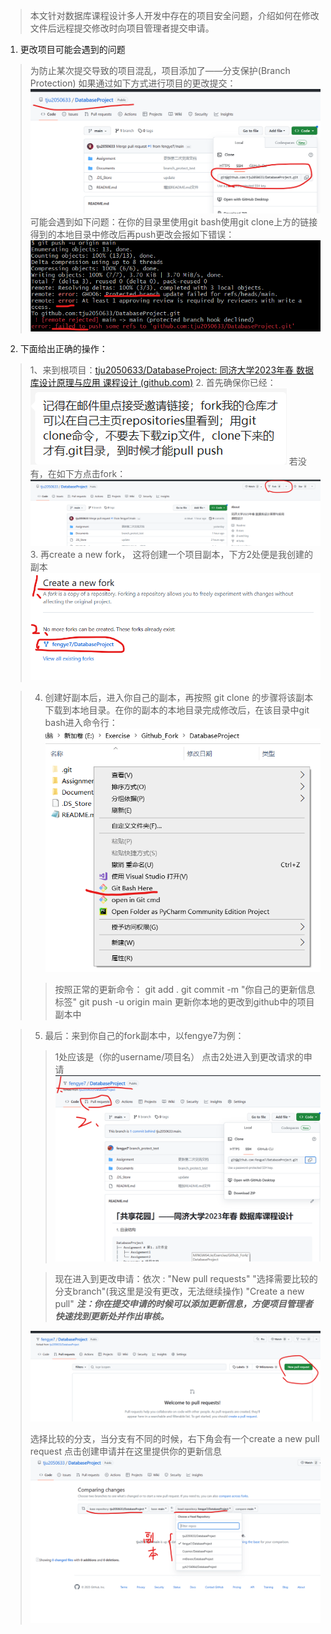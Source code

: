 ﻿
>本文针对数据库课程设计多人开发中存在的项目安全问题，介绍如何在修改文件后远程提交修改时向项目管理者提交申请。

1. 更改项目可能会遇到的问题
>为防止某次提交导致的项目混乱，项目添加了——分支保护(Branch Protection)
如果通过如下方式进行项目的更改提交：![克隆需要的地址位置](./imgs/a.png)
可能会遇到如下问题：在你的目录里使用git bash使用git clone上方的链接得到的本地目录中修改后再push更改会报如下错误：![输入图片说明](./imgs/b.png)

2. 下面给出正确的操作：
>1、来到根项目：[tju2050633/DatabaseProject: 同济大学2023年春 数据库设计原理与应用 课程设计 (github.com)](https://github.com/tju2050633/DatabaseProject)
>2. 首先确保你已经：
![输入图片说明](./imgs/c.png)
若没有，在如下方点击fork：
![输入图片说明](./imgs/d.png)
>3. 再create a new fork， 这将创建一个项目副本，下方2处便是我创建的副本![输入图片说明](./imgs/e.png)

>4. 创建好副本后，进入你自己的副本，再按照 git clone 的步骤将该副本下载到本地目录。在你的副本的本地目录完成修改后，在该目录中git bash进入命令行：![输入图片说明](./imgs/f.png)
>
>>按照正常的更新命令：
>>git add .
>>git commit -m "你自己的更新信息标签"
>>git push -u origin main
>>更新你本地的更改到github中的项目副本中

>5. 最后：来到你自己的fork副本中，以fengye7为例：
>>1处应该是（你的username/项目名）
>点击2处进入到更改请求的申请
>![输入图片说明](./imgs/g.png)
>
>>现在进入到更改申请：依次 :
>>"New pull requests"
>>"选择需要比较的分支branch"(我这里是没有更改，无法继续操作)
>>"Create a new pull"
>>***注：你在提交申请的时候可以添加更新信息，方便项目管理者快速找到更新处并作出审核。***
>
>![输入图片说明](./imgs/h.png)
>
>选择比较的分支，当分支有不同的时候，右下角会有一个create a new pull request
>点击创建申请并在这里提供你的更新信息
>![输入图片说明](./imgs/i.png)
	
	
